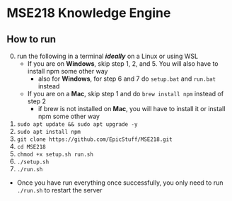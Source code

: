 # MSE218 Knowledge Engine

## How to run
0. run the following in a terminal **_ideally_** on a Linux or using WSL
	- If you are on **Windows**, skip step 1, 2, and 5. You will also have to install npm some other way
 		- also for **Windows**, for step 6 and 7 do `setup.bat` and `run.bat` instead
	- If you are on a **Mac**, skip step 1 and do `brew install npm` instead of step 2
		- if brew is not installed on **Mac**, you will have to install it or install npm some other way
1. `sudo apt update && sudo apt upgrade -y`
2. `sudo apt install npm`
3. `git clone https://github.com/EpicStuff/MSE218.git`
4. `cd MSE218`
5. `chmod +x setup.sh run.sh`
6. `./setup.sh`
7. `./run.sh`

- Once you have run everything once successfully, you only need to run `./run.sh` to restart the server
